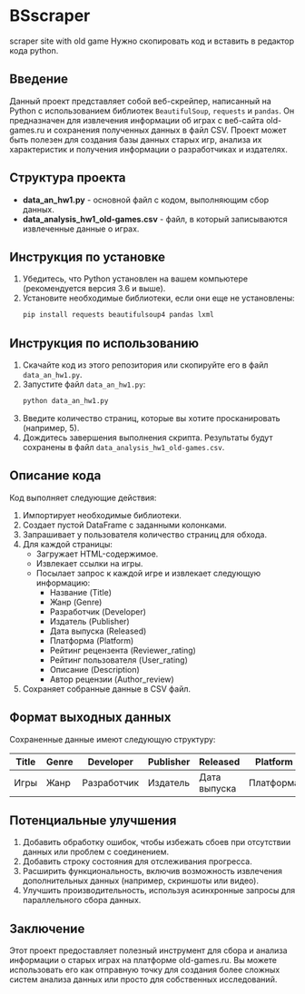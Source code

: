 # BSscraper
scraper site with old game
Нужно скопировать код и вставить в редактор кода python.

## Введение

Данный проект представляет собой веб-скрейпер, написанный на Python с использованием библиотек `BeautifulSoup`, `requests` и `pandas`. Он предназначен для извлечения информации об играх с веб-сайта old-games.ru и сохранения полученных данных в файл CSV. Проект может быть полезен для создания базы данных старых игр, анализа их характеристик и получения информации о разработчиках и издателях.

## Структура проекта

- **data_an_hw1.py** - основной файл с кодом, выполняющим сбор данных.
- **data_analysis_hw1_old-games.csv** - файл, в который записываются извлеченные данные о играх.

## Инструкция по установке

1. Убедитесь, что Python установлен на вашем компьютере (рекомендуется версия 3.6 и выше).
2. Установите необходимые библиотеки, если они еще не установлены:
   ```bash
   pip install requests beautifulsoup4 pandas lxml
   ```

## Инструкция по использованию

1. Скачайте код из этого репозитория или скопируйте его в файл `data_an_hw1.py`.
2. Запустите файл `data_an_hw1.py`:
   ```bash
   python data_an_hw1.py
   ```
3. Введите количество страниц, которые вы хотите просканировать (например, 5).
4. Дождитесь завершения выполнения скрипта. Результаты будут сохранены в файл `data_analysis_hw1_old-games.csv`.

## Описание кода

Код выполняет следующие действия:

1. Импортирует необходимые библиотеки.
2. Создает пустой DataFrame с заданными колонками.
3. Запрашивает у пользователя количество страниц для обхода.
4. Для каждой страницы:
   - Загружает HTML-содержимое.
   - Извлекает ссылки на игры.
   - Посылает запрос к каждой игре и извлекает следующую информацию:
     - Название (Title)
     - Жанр (Genre)
     - Разработчик (Developer)
     - Издатель (Publisher)
     - Дата выпуска (Released)
     - Платформа (Platform)
     - Рейтинг рецензента (Reviewer_rating)
     - Рейтинг пользователя (User_rating)
     - Описание (Description)
     - Автор рецензии (Author_review)
5. Сохраняет собранные данные в CSV файл.

## Формат выходных данных

Сохраненные данные имеют следующую структуру:

| Title      | Genre        | Developer  | Publisher   | Released  | Platform    | Reviewer_rating | User_rating | Description | Author_review  |
|------------|--------------|------------|-------------|-----------|-------------|-----------------|-------------|-------------|----------------|
| Игры | Жанр | Разработчик | Издатель   | Дата выпуска | Платформа | Рейтинг от рецензента| Рейтинг от пользователя| Описание тут| Автор рецензии |

## Потенциальные улучшения

1. Добавить обработку ошибок, чтобы избежать сбоев при отсутствии данных или проблем с соединением.
2. Добавить строку состояния для отслеживания прогресса.
3. Расширить функциональность, включив возможность извлечения дополнительных данных (например, скриншоты или видео).
4. Улучшить производительность, используя асинхронные запросы для параллельного сбора данных.

## Заключение

Этот проект предоставляет полезный инструмент для сбора и анализа информации о старых играх на платформе old-games.ru. Вы можете использовать его как отправную точку для создания более сложных систем анализа данных или просто для собственных исследований.
